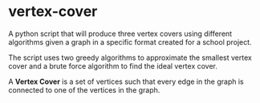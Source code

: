 # vertex-cover
A python script that will produce three vertex covers using different algorithms given a graph in a specific format created for a school project.

The script uses two greedy algorithms to approximate the smallest vertex cover and a brute force algorithm to find the ideal vertex cover.

A **Vertex Cover** is a set of vertices such that every edge in the graph is connected to one of the vertices in the graph.
